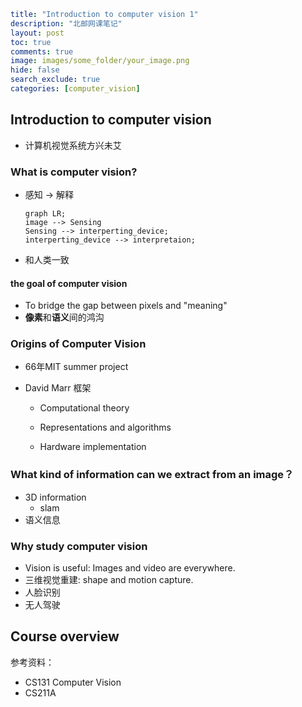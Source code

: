 ```yaml
title: "Introduction to computer vision 1"
description: "北邮网课笔记"
layout: post
toc: true
comments: true
image: images/some_folder/your_image.png
hide: false
search_exclude: true
categories: [computer_vision]
```

## Introduction to computer vision

- 计算机视觉系统方兴未艾

### What is computer vision?

- 感知  -> 解释

  ```mermaid
  graph LR;
  image --> Sensing 
  Sensing --> interperting_device;
  interperting_device --> interpretaion;
  ```

- 和人类一致

#### the goal of computer vision

- To bridge the gap between pixels and "meaning"
- **像素**和**语义**间的鸿沟

### Origins of Computer Vision

- 66年MIT summer project

- David Marr 框架

  - Computational theory

  - Representations and algorithms

  - Hardware implementation

    

### What kind of information can we extract from an image？

- 3D information
  - slam
- 语义信息

### Why study computer vision

- Vision is useful: Images and video are everywhere.
- 三维视觉重建: shape and motion capture.
- 人脸识别
- 无人驾驶

## Course overview

参考资料：

- CS131 Computer Vision
- CS211A

